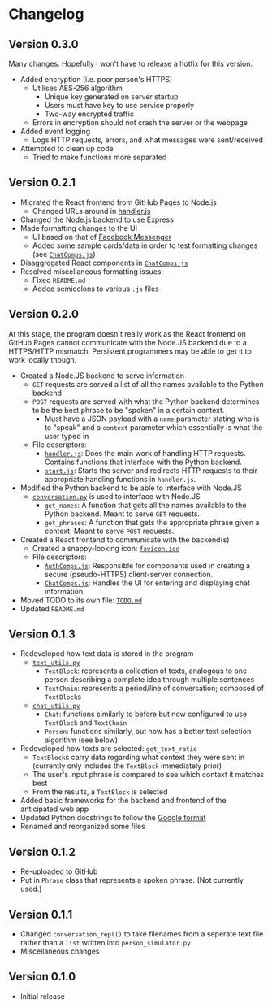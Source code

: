 # Changelog

## Version 0.3.0
Many changes. Hopefully I won't have to release a hotfix for this version.

- Added encryption (i.e. poor person's HTTPS)
  - Utilises AES-256 algorithm
    - Unique key generated on server startup
    - Users must have key to use service properly
    - Two-way encrypted traffic
  - Errors in encryption should not crash the server or the webpage
- Added event logging
  - Logs HTTP requests, errors, and what messages were sent/received
- Attempted to clean up code
  - Tried to make functions more separated


## Version 0.2.1
- Migrated the React frontend from GitHub Pages to Node.js
  - Changed URLs around in [handler.js](nodejs/handler.js)
- Changed the Node.js backend to use Express
- Made formatting changes to the UI
  - UI based on that of
  [Facebook Messenger](https://en.wikipedia.org/wiki/Facebook_Messenger)
  - Added some sample cards/data in order to test formatting changes (see 
  [`ChatComps.js`](reactjs/src/ChatComps.js))
- Disaggregated React components in [`ChatComps.js`](reactjs/src/ChatComps.js)
- Resolved miscellaneous formatting issues:
  - Fixed `README.md`
  - Added semicolons to various `.js` files


## Version 0.2.0
At this stage, the program doesn't really work as the React frontend on GitHub
Pages cannot communicate with the Node.JS backend due to a HTTPS/HTTP mismatch.
Persistent programmers may be able to get it to work locally though.

- Created a Node.JS backend to serve information
  - `GET` requests are served a list of all the names available to the Python
  backend
  - `POST` requests are served with what the Python backend determines to be
  the best phrase to be "spoken" in a certain context.
    - Must have a JSON payload with a `name` parameter stating who is to "speak"
    and a `context` parameter which essentially is what the user typed in
  - File descriptors:
    - [`handler.js`](nodejs/handler.js): Does the main work of handling HTTP
    requests. Contains functions that interface with the Python backend.
    - [`start.js`](nodejs/start.js): Starts the server and redirects HTTP
    requests to their appropriate handling functions in `handler.js`.
- Modified the Python backend to be able to interface with Node.JS
  - [`conversation.py`](python/conversation.py) is used to interface with
  Node.JS
    - `get_names`: A function that gets all the names available to the Python
    backend. Meant to serve `GET` requests.
    - `get_phrases`: A function that gets the appropriate phrase given a
    context. Meant to serve `POST` requests.
- Created a React frontend to communicate with the backend(s)
  - Created a snappy-looking icon: [`favicon.ico`](reactjs/public/favicon.ico)
  - File descriptors:
    - [`AuthComps.js`](reactjs/AuthComps.js): Responsible for components used in
    creating a secure (pseudo-HTTPS) client-server connection.
    - [`ChatComps.js`](reactjs/ChatComps.js): Handles the UI for entering and
    displaying chat information.
- Moved TODO to its own file: [`TODO.md`](TODO.md)
- Updated `README.md`


## Version 0.1.3
- Redeveloped how text data is stored in the program
  - [`text_utils.py`](python/text_utils.py)
    - `TextBlock`: represents a collection of texts, analogous to one person
    describing a complete idea through multiple sentences
    - `TextChain`: represents a period/line of conversation; composed of
    `TextBlock`s
  - [`chat_utils.py`](python/chat_utils.py)
    - `Chat`: functions similarly to before but now configured to use
    `TextBlock` and `TextChain`
    - `Person`: functions similarly, but now has a better text selection
    algorithm (see below)
- Redeveloped how texts are selected: `get_text_ratio`
  - `TextBlock`s carry data regarding what context they were sent in (currently
  only includes the `TextBlock` immediately prior)
  - The user's input phrase is compared to see which context it matches best
  - From the results, a `TextBlock` is selected
- Added basic frameworks for the backend and frontend of the anticipated web
app
- Updated Python docstrings to follow the
[Google format](https://github.com/google/styleguide/blob/gh-pages/pyguide.md)
- Renamed and reorganized some files


## Version 0.1.2
- Re-uploaded to GitHub
- Put in `Phrase` class that represents a spoken phrase. (Not currently used.)


## Version 0.1.1
- Changed `conversation_repl()` to take filenames from a seperate text file
rather than a `list` written into `person_simulator.py`
- Miscellaneous changes


## Version 0.1.0
- Initial release
